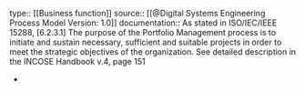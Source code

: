 type:: [[Business function]]
source:: [[@Digital Systems Engineering Process Model Version: 1.0]]
documentation:: As stated in ISO/IEC/IEEE 15288, [6.2.3.1] The purpose of the Portfolio Management process is to initiate and sustain necessary, sufficient and suitable projects in order to meet the strategic objectives of the organization.  See detailed description in the INCOSE Handbook v.4, page 151

-